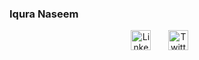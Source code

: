 ### Iqura Naseem

<!-- Social icons section -->
<p align="center">
  <a href="https://www.linkedin.com/in/iquranaseem)"><img width="32px" alt="LinkedIn" title="LinkedIn" src="https://i.imgur.com/yRpa1dQ.png"/></a>
  &#8287;&#8287;&#8287;&#8287;&#8287;
  <a href="https://twitter.com/iquranaseem"><img width="32px" alt="Twitter" title="Twitter" src="https://tinyurl.com/23aavaj5"/></a>
  &#8287;&#8287;&#8287;&#8287;&#8287;
<!--   &#8287;&#8287;&#8287;&#8287;&#8287;
